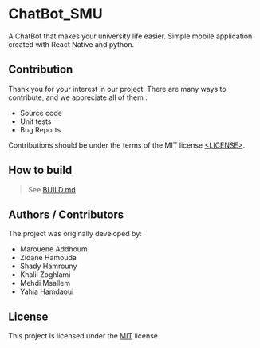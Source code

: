 # ChatBot_SMU
A ChatBot that makes your university life easier. Simple mobile application created with React Native and python.

## Contribution

Thank you for your interest in our project. There are many ways to contribute,
and we appreciate all of them :

- Source code
- Unit tests
- Bug Reports

Contributions should be under the terms of the MIT license [&lt;LICENSE&gt;](LICENSE).

## How to build

> See [BUILD.md](BUILD.md)

## Authors / Contributors

The project was originally developed by:

- Marouene Addhoum
- Zidane Hamouda
- Shady Hamrouny
- Khalil Zoghlami
- Mehdi Msallem
- Yahia Hamdaoui 

## License

This project is licensed under the [MIT](LICENSE) license.
